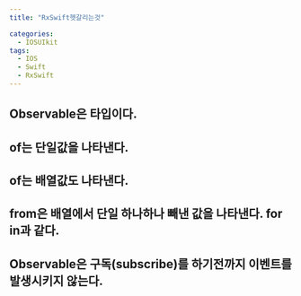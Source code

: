 ```yaml
---
title: "RxSwift헷갈리는것"

categories:
  - IOSUIkit
tags:
  - IOS
  - Swift
  - RxSwift
---
```


## Observable은 타입이다. 
## of는 단일값을 나타낸다.
## of는 배열값도 나타낸다.
## from은 배열에서 단일 하나하나 빼낸 값을 나타낸다. for in과 같다.
## Observable은 구독(subscribe)를 하기전까지 이벤트를 발생시키지 않는다.
